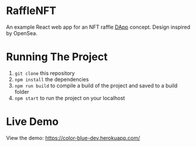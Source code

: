 # RaffleNFT
An example React web app for an NFT raffle [DApp](https://en.wikipedia.org/wiki/Decentralized_application) concept. Design inspired by OpenSea.

# Running The Project
1. `git clone` this repository 
2. `npm install` the dependencies
3. `npm run build` to compile a build of the project and saved to a build folder 
4. `npm start` to run the project on your localhost

# Live Demo
View the demo: https://color-blue-dev.herokuapp.com/
